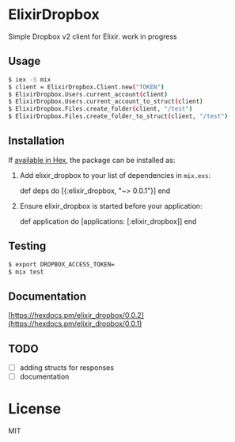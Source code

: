 # ElixirDropbox

 Simple Dropbox v2 client for Elixir.
 work in progress

## Usage

```sh
$ iex -S mix
$ client = ElixirDropbox.Client.new("TOKEN")
$ ElixirDropbox.Users.current_account(client)
$ ElixirDropbox.Users.current_account_to_struct(client)
$ ElixirDropbox.Files.create_folder(client, "/test")
$ ElixirDropbox.Files.create_folder_to_struct(client, "/test")
```

## Installation

If [available in Hex](https://hex.pm/docs/publish), the package can be installed as:

  1. Add elixir_dropbox to your list of dependencies in `mix.exs`:

        def deps do
          [{:elixir_dropbox, "~> 0.0.1"}]
        end

  2. Ensure elixir_dropbox is started before your application:

        def application do
          [applications: [:elixir_dropbox]]
        end

## Testing

```sh
$ export DROPBOX_ACCESS_TOKEN=
$ mix test
```

## Documentation

[https://hexdocs.pm/elixir_dropbox/0.0.2](https://hexdocs.pm/elixir_dropbox/0.0.1)

## TODO
- [ ] adding structs for responses
- [ ] documentation

# License

MIT
